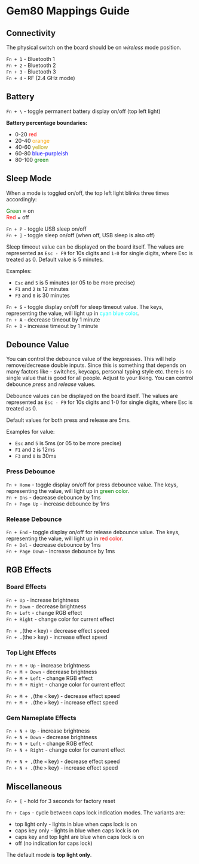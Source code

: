 # Gem80 Mappings Guide

## Connectivity

The physical switch on the board should be on _wireless_ mode position.

`Fn + 1` - Bluetooth 1<br />
`Fn + 2` - Bluetooth 2<br />
`Fn + 3` - Bluetooth 3<br />
`Fn + 4` - RF (2.4 GHz mode)

## Battery

`Fn + \` - toggle permanent battery display on/off (top left light)

**Battery percentage boundaries:**

- 0-20 <span style="color: red">red</span>
- 20-40 <span style="color: orange">orange</span>
- 40-60 <span style="color: #bda50d">yellow</span>
- 60-80 <span style="color: blue">blue-purpleish</span>
- 80-100 <span style="color: green">green</span>

## Sleep Mode

When a mode is toggled on/off, the top left light blinks three times accordingly:

<span style="color: green">Green</span> = on <br/>
<span style="color: red">Red</span> = off

`Fn + P` - toggle USB sleep on/off<br/>
`Fn + ]` - toggle sleep on/off (when off, USB sleep is also off)

Sleep timeout value can be displayed on the board itself. The values are represented as `Esc - F9` for 10s digits and `1-0` for single digits, where Esc is treated as 0. Default value is 5 minutes.

Examples:

- `Esc` and `5` is 5 minutes (or 05 to be more precise)
- `F1` and `2` is 12 minutes
- `F3` and `0` is 30 minutes

`Fn + S` - toggle display on/off for sleep timeout value. The keys, representing the value, will light up in <span style="color: cyan">cyan blue color</span>.<br/>
`Fn + A` - decrease timeout by 1 minute<br/>
`Fn + D` - increase timeout by 1 minute

## Debounce Value

You can control the debounce value of the keypresses. This will help remove/decrease double inputs. Since this is something that depends on many factors like - switches, keycaps, personal typing style etc. there is no single value that is good for all people. Adjust to your liking. You can control debounce _press_ and _release_ values.

Debounce values can be displayed on the board itself. The values are represented as `Esc - F9` for 10s digits and 1-0 for single digits, where Esc is treated as 0.

Default values for both press and release are 5ms.

Examples for value:

- `Esc` and `5` is 5ms (or 05 to be more precise)
- `F1` and `2` is 12ms
- `F3` and `0` is 30ms

### Press Debounce

`Fn + Home` - toggle display on/off for press debounce value. The keys, representing the value, will light up in <span style="color: green">green color</span>.<br/>
`Fn + Ins` - decrease debounce by 1ms<br/>
`Fn + Page Up` - increase debounce by 1ms

### Release Debounce

`Fn + End` - toggle display on/off for release debounce value. The keys, representing the value, will light up in <span style="color: red">red color</span>.<br/>
`Fn + Del` - decrease debounce by 1ms<br/>
`Fn + Page Down` - increase debounce by 1ms

## RGB Effects

### Board Effects

`Fn + Up` - increase brightness<br/>
`Fn + Down` - decrease brightness<br/>
`Fn + Left` - change RGB effect<br/>
`Fn + Right` - change color for current effect<br/>

`Fn + ,`(the `<` key) - decrease effect speed<br/>
`Fn + .`(the `>` key) - increase effect speed

### Top Light Effects

`Fn + M + Up` - increase brightness<br/>
`Fn + M + Down` - decrease brightness<br/>
`Fn + M + Left` - change RGB effect<br/>
`Fn + M + Right` - change color for current effect<br/>

`Fn + M + ,`(the `<` key) - decrease effect speed<br/>
`Fn + M + .`(the `>` key) - increase effect speed

### Gem Nameplate Effects

`Fn + N + Up` - increase brightness<br/>
`Fn + N + Down` - decrease brightness<br/>
`Fn + N + Left` - change RGB effect<br/>
`Fn + N + Right` - change color for current effect<br/>

`Fn + N + ,`(the `<` key) - decrease effect speed<br/>
`Fn + N + .`(the `>` key) - increase effect speed<br/>

## Miscellaneous

`Fn + [` - hold for 3 seconds for factory reset

`Fn + Caps` - cycle between caps lock indication modes. The variants are:

- top light only - lights in blue when caps lock is on
- caps key only - lights in blue when caps lock is on
- caps key and top light are blue when caps lock is on
- off (no indication for caps lock)

The default mode is **top light only**.
